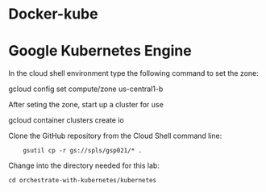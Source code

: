# Docker-kube
# Google Kubernetes Engine

In the cloud shell environment type the following command to set the zone:

gcloud config set compute/zone us-central1-b

After seting the zone, start up a cluster for use

gcloud container clusters create io

Clone the GitHub repository from the Cloud Shell command line:

        gsutil cp -r gs://spls/gsp021/* .
        
Change into the directory needed for this lab:

    cd orchestrate-with-kubernetes/kubernetes
